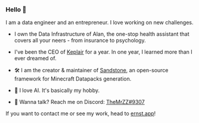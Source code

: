### Hello 👋

I am a data engineer and an entrepreneur. I love working on new challenges.

- I own the Data Infrastructure of Alan, the one-stop health assistant that covers all your neers - from insurance to psychology. 

- I've been the CEO of [Keplair](https://www.keplair.com) for a year. In one year, I learned more than I ever dreamed of.
- 🛠 I am the creator & maintainer of [Sandstone](https://www.sandstone.dev), an open-source framework for Minecraft Datapacks generation.
- 🤖 I love AI. It's basically my hobby.
- 📧 Wanna talk? Reach me on Discord: [TheMrZZ#9307](https://discord.com/users/113963629535035392)

If you want to contact me or see my work, head to [ernst.app](https://www.ernst.app)!
